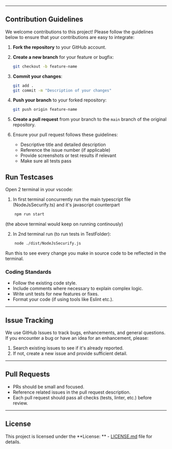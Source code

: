 
---

## Contribution Guidelines

We welcome contributions to this project! Please follow the guidelines below to ensure that your contributions are easy to integrate:

1. **Fork the repository** to your GitHub account.

2. **Create a new branch** for your feature or bugfix:

    ```bash
    git checkout -b feature-name
    ```

3. **Commit your changes**:

    ```bash
    git add .
    git commit -m "Description of your changes"
    ```

4. **Push your branch** to your forked repository:

    ```bash
    git push origin feature-name
    ```

5. **Create a pull request** from your branch to the `main` branch of the original repository.

6. Ensure your pull request follows these guidelines:
    - Descriptive title and detailed description
    - Reference the issue number (if applicable)
    - Provide screenshots or test results if relevant
    - Make sure all tests pass

## Run Testcases

Open 2 terminal in your vscode:

1. In first terminal concurrently run the main typescript file (NodeJsSecurify.ts) and it's javascript counterpart
```bash
    npm run start
```
(the above terminal would keep on running continously)

2. In 2nd terminal run (to run tests in TestFolder):
```bash
    node ./dist/NodeJsSecurify.js
```
Run this to see every change you make in source code to be reflected in the terminal.

### Coding Standards

- Follow the existing code style.
- Include comments where necessary to explain complex logic.
- Write unit tests for new features or fixes.
- Format your code (if using tools like Eslint etc.).

---

## Issue Tracking

We use GitHub Issues to track bugs, enhancements, and general questions. If you encounter a bug or have an idea for an enhancement, please:

1. Search existing issues to see if it's already reported.
2. If not, create a new issue and provide sufficient detail.

---

## Pull Requests

- PRs should be small and focused.
- Reference related issues in the pull request description.
- Each pull request should pass all checks (tests, linter, etc.) before review.

---

## License

This project is licensed under the **License: ** - [LICENSE.md](https://github.com/prayas7102/NodejsSecurify/blob/main/LICENSE) file for details.
